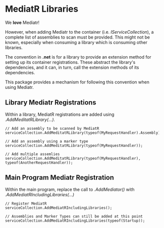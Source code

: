 MediatR Libraries
=================
We **love** Mediatr! 

However, when adding Mediatr to the container (i.e. *IServiceCollection*), a complete list of assemblies to scan must be provided. This might not be known, especially when consuming a library which is consuming other libraries.

The convention in **.net** is for a library to provide an extension method for setting up its container registrations. These abstract the library's dependencies, and it can, in turn, call the extension methods of its dependencies.

This package provides a mechanism for following this convention when using Mediatr.

Library Mediatr Registrations
-----------------------------
Within a library, MediatR registrations are added using *.AddMeditatRLibrary(...)*.

    // Add an assembly to be scanned by MediatR
    serviceCollection.AddMeditatRLibrary(typeof(MyRequestHandler).Assembly);

    // Add an assembly using a marker type
    serviceCollection.AddMeditatRLibrary(typeof(MyRequestHandler));

    // Add multiple assemlies
    serviceCollection.AddMeditatRLibrary(typeof(MyRequestHandler), typeof(AnotherRequestHandler));

Main Program Mediatr Registration
---------------------------------
Within the main program, replace the call to *.AddMediator()* with *.AddMediatRIncludingLibraries(...)*

    // Register MediatR
    serviceCollection.AddMediatRIncludingLibraries();

    // Assemblies and Marker Types can still be added at this point
    serviceCollection.AddMediatRIncludingLibraries(typeof(Startup));

